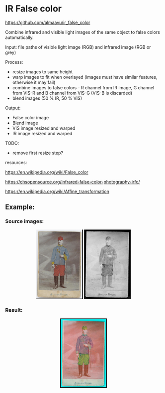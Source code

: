 # IR False color
https://github.com/almaavu/ir_false_color

Combine infrared and visible light images of the same object to false colors automatically.

Input: file paths of visible light image (RGB) and infrared image (RGB or grey)

Process:
- resize images to same height
- warp images to fit when overlayed (images must have similar features, otherwise it may fail)
- combine images to false colors - R channel from IR image, 
    G channel from VIS-R and B channel from VIS-G (VIS-B is discarded)
- blend images (50 % IR, 50 % VIS)

Output:
- False color image
- Blend image
- VIS image resized and warped
- IR image resized and warped


TODO:
- remove first resize step? 



resources:

https://en.wikipedia.org/wiki/False_color

https://chsopensource.org/infrared-false-color-photography-irfc/

https://en.wikipedia.org/wiki/Affine_transformation


## Example:

### Source images:
<p align="center">
  <img src="samples/vis_image.jpg" width="150" title="">
  <img src="samples/ir_image.jpg" width="150" alt="">
</p>

### Result:
<p align="center">
  <img src="samples/false_color_images/ir_image_vis_image_falsecolor.png" width="150">
</p>

